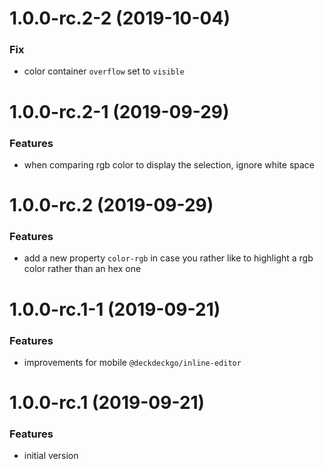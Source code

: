 <a name="1.0.0-rc.2-2"></a>
# 1.0.0-rc.2-2 (2019-10-04)

### Fix

* color container `overflow` set to `visible`

<a name="1.0.0-rc.2-1"></a>
# 1.0.0-rc.2-1 (2019-09-29)

### Features

* when comparing rgb color to display the selection, ignore white space

<a name="1.0.0-rc.2"></a>
# 1.0.0-rc.2 (2019-09-29)

### Features

* add a new property `color-rgb` in case you rather like to highlight a rgb color rather than an hex one

<a name="1.0.0-rc.1-1"></a>
# 1.0.0-rc.1-1 (2019-09-21)

### Features

* improvements for mobile `@deckdeckgo/inline-editor`

<a name="1.0.0-rc.1"></a>
# 1.0.0-rc.1 (2019-09-21)

### Features

* initial version
